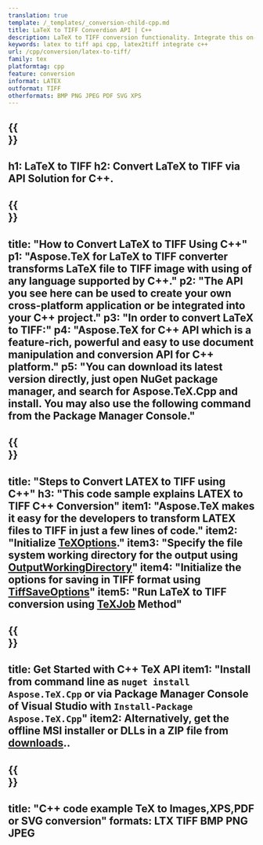 ```yaml
---
translation: true
template: /_templates/_conversion-child-cpp.md
title: LaTeX to TIFF Converdion API | C++ 
description: LaTeX to TIFF conversion functionality. Integrate this on-premise C++ library into your project or use cross-platform applications to convert LaTeX to TIFF.
keywords: latex to tiff api cpp, latex2tiff integrate c++
url: /cpp/conversion/latex-to-tiff/
family: tex
platformtag: cpp
feature: conversion
informat: LATEX
outformat: TIFF
otherformats: BMP PNG JPEG PDF SVG XPS
---
```


{{<section banner>}}
---
h1: LaTeX to TIFF
h2: Convert LaTeX to TIFF via API Solution for C++.
---

{{<section overview>}}
---
title: "How to Convert LaTeX to TIFF Using C++"
p1: "Aspose.TeX for LaTeX to TIFF converter transforms LaTeX file to TIFF image with using of any language supported by C++."
p2: "The API you see here can be used to create your own cross-platform application or be integrated into your C++ project."
p3: "In order to convert LaTeX to TIFF:"
p4: "Aspose.TeX for C++ API which is a feature-rich, powerful and easy to use document manipulation and conversion API for C++ platform."
p5: "You can download its latest version directly, just open NuGet package manager, and search for Aspose.TeX.Cpp and install. You may also use the following command from the Package Manager Console."
---

{{<section feature1>}}
---
title: "Steps to Convert LATEX to TIFF using C++"
h3: "This code sample explains LATEX to TIFF C++ Conversion"
item1: "Aspose.TeX makes it easy for the developers to transform LATEX files to TIFF in just a few lines of code."
item2: "Initialize [TeXOptions](https://reference.aspose.com/tex/cpp/class/aspose.te_x.te_x_options)."
item3: "Specify the file system working directory for the output using [OutputWorkingDirectory](https://reference.aspose.com/tex/cpp/class/aspose.te_x.te_x_options#aa4f4ea6dab7db5ba1b40800495f16f63)"
item4: "Initialize the options for saving in TIFF format using [TiffSaveOptions](https://reference.aspose.com/tex/cpp/class/aspose.te_x.presentation.image.tiff_save_options)"
item5: "Run LaTeX to TIFF conversion using [TeXJob](https://reference.aspose.com/tex/cpp/class/aspose.te_x.te_x_job) Method"
---

{{<section feature2>}}
---
title: Get Started with C++ TeX API
item1: "Install from command line as ```nuget install Aspose.TeX.Cpp``` or via Package Manager Console of Visual Studio with ```Install-Package Aspose.TeX.Cpp```"
item2: Alternatively, get the offline MSI installer or DLLs in a ZIP file from [downloads](https://downloads.aspose.com/tex/cpp)..
---

{{<section widget>}}
---
title: "C++ code example TeX to Images,XPS,PDF or SVG conversion"
formats: LTX TIFF BMP PNG JPEG
---